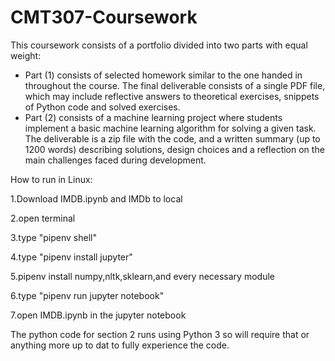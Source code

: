 # CMT307-Coursework
This coursework consists of a portfolio divided into two parts with equal weight:
- Part (1) consists of selected homework similar to the one handed in
throughout the course. The final deliverable consists of a single PDF file,
which may include reflective answers to theoretical exercises, snippets of
Python code and solved exercises.
- Part (2) consists of a machine learning project where students implement a
basic machine learning algorithm for solving a given task. The deliverable is a
zip file with the code, and a written summary (up to 1200 words) describing
solutions, design choices and a reflection on the main challenges faced during
development.

How to run in Linux:

1.Download IMDB.ipynb and IMDb to local

2.open terminal

3.type "pipenv shell"

4.type "pipenv install jupyter"

5.pipenv install numpy,nltk,sklearn,and every necessary module

6.type "pipenv run jupyter notebook"

7.open IMDB.ipynb in the jupyter notebook

The python code for section 2 runs using Python 3 so will require that or anything more up to dat to fully experience the code.
